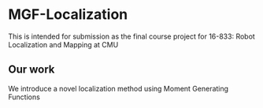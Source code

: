 # MGF-Localization
This is intended for submission as the final course project for 16-833: Robot Localization and Mapping at CMU

## Our work
We introduce a novel localization method using Moment Generating Functions
